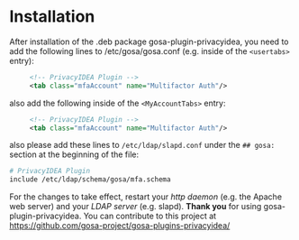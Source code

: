 # Installation

After installation of the .deb package gosa-plugin-privacyidea, you
need to add the following lines to /etc/gosa/gosa.conf (e.g. inside of
the `<usertabs>` entry):

```xml
     <!-- PrivacyIDEA Plugin -->
     <tab class="mfaAccount" name="Multifactor Auth"/>
```

also add the following inside of the `<MyAccountTabs>` entry:

```xml
     <!-- PrivacyIDEA Plugin -->
     <tab class="mfaAccount" name="Multifactor Auth"/>
```

also please add these lines to `/etc/ldap/slapd.conf` under the `## gosa:`
section at the beginning of the file:
```bash
# PrivacyIDEA Plugin
include /etc/ldap/schema/gosa/mfa.schema
```

For the changes to take effect, restart your *http daemon* (e.g. the Apache web server)
and your *LDAP server* (e.g. slapd). **Thank you** for using gosa-plugin-privacyidea.
You can contribute to this project at https://github.com/gosa-project/gosa-plugins-privacyidea/
